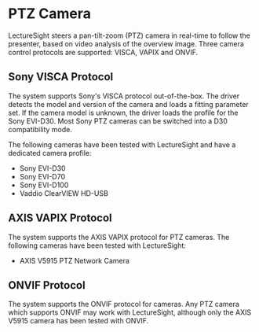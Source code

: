 # PTZ Camera

LectureSight steers a pan-tilt-zoom (PTZ) camera in real-time to follow the presenter, based on video analysis of the overview image.
Three camera control protocols are supported: VISCA, VAPIX and ONVIF.

## Sony VISCA Protocol
The system supports Sony's VISCA protocol out-of-the-box. The driver detects the model and version of the camera and loads a fitting parameter set. If the camera model is unknown, the driver loads the profile for the Sony EVI-D30. Most Sony PTZ cameras can be switched into a D30 compatibility mode.

The following cameras have been tested with LectureSight and have a dedicated camera profile:

* Sony EVI-D30
* Sony EVI-D70
* Sony EVI-D100
* Vaddio ClearVIEW HD-USB

## AXIS VAPIX Protocol
The system supports the AXIS VAPIX protocol for PTZ cameras. The following cameras have been tested with LectureSight:

* AXIS V5915 PTZ Network Camera

## ONVIF Protocol
The system supports the ONVIF protocol for cameras. Any PTZ camera which supports ONVIF may work with LectureSight, although only the AXIS V5915 camera has been tested with ONVIF.

